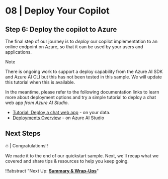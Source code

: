 # 08 | Deploy Your Copilot

## Step 6: Deploy the copilot to Azure

The final step of our journey is to _deploy_ our copilot implementation to an online endpoint on Azure, so that it can be used by your users and applications.

> [!NOTE]  
> There is ongoing work to support a deploy capability from the Azure AI SDK and Azure AI CLI but this has not been tested in this sample. We will update this tutorial when this is available.

In the meantime, please refer to the following documentation links to learn more about deployment options and try a simple tutorial to deploy a chat web app _from Azure AI Studio_.

 - [Tutorial: Deploy a chat web app](https://learn.microsoft.com/azure/ai-studio/tutorials/deploy-chat-web-app#deploy-your-web-app) - on your data.
 - [Deployments Overview](https://learn.microsoft.com/azure/ai-studio/concepts/deployments-overview) - on Azure AI Studio

## Next Steps

🔥 | Congratulations!!

We made it to the end of our quickstart sample. Next, we'll recap what we covered and share tips & resources to help you keep going.

!!!abstract "Next Up: [**Summary & Wrap-Ups**](./10-summary.md)"